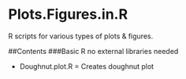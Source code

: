 # Plots.Figures.in.R
R scripts for various types of plots &amp; figures. 

##Contents
###Basic R 
no external libraries needed

* Doughnut.plot.R = Creates doughnut plot
